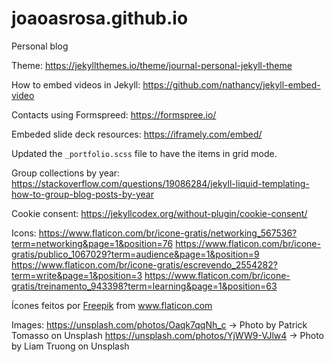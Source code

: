 # joaoasrosa.github.io
Personal blog



Theme: https://jekyllthemes.io/theme/journal-personal-jekyll-theme

How to embed videos in Jekyll: https://github.com/nathancy/jekyll-embed-video

Contacts using Formspreed: https://formspree.io/

Embeded slide deck resources: https://iframely.com/embed/

Updated the `_portfolio.scss` file to have the items in grid mode.

Group collections by year: https://stackoverflow.com/questions/19086284/jekyll-liquid-templating-how-to-group-blog-posts-by-year

Cookie consent: https://jekyllcodex.org/without-plugin/cookie-consent/

Icons:
https://www.flaticon.com/br/icone-gratis/networking_567536?term=networking&page=1&position=76
https://www.flaticon.com/br/icone-gratis/publico_1067029?term=audience&page=1&position=9
https://www.flaticon.com/br/icone-gratis/escrevendo_2554282?term=write&page=1&position=3
https://www.flaticon.com/br/icone-gratis/treinamento_943398?term=learning&page=1&position=63

Ícones feitos por <a href="https://www.flaticon.com/br/autores/freepik" title="Freepik">Freepik</a> from <a href="https://www.flaticon.com/br/" title="Flaticon"> www.flaticon.com</a>

Images:
https://unsplash.com/photos/Oaqk7qqNh_c -> Photo by Patrick Tomasso on Unsplash
https://unsplash.com/photos/YjWW9-VJlw4 -> Photo by Liam Truong on Unsplash